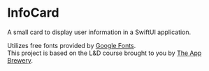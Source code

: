 # InfoCard
A small card to display user information in a SwiftUI application. 

Utilizes free fonts provided by [Google Fonts](https://fonts.google.com/).<br>
This project is based on the L&D course brought to you by [The App Brewery](https://appbrewery.com/).
